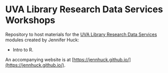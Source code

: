 # UVA Library Research Data Services Workshops
Repository to host materials for the [UVA Library Research Data Services](https://data.library.virginia.edu/) modules created by Jennifer Huck:
* Intro to R.

An accompanying website is at [https://jennhuck.github.io/](https://jennhuck.github.io/).
